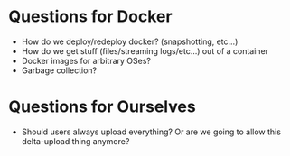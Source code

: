 # Questions for Docker
- How do we deploy/redeploy docker? (snapshotting, etc…)
- How do we get stuff (files/streaming logs/etc…) out of a container
- Docker images for arbitrary OSes?
- Garbage collection?

# Questions for Ourselves
- Should users always upload everything?  Or are we going to allow this delta-upload thing anymore?